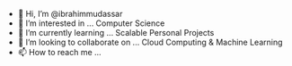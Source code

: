 - 👋 Hi, I’m @ibrahimmudassar
- 👀 I’m interested in ... Computer Science
- 🌱 I’m currently learning ... Scalable Personal Projects
- 💞️ I’m looking to collaborate on ... Cloud Computing & Machine Learning
- 📫 How to reach me ...

<!---
ibrahimmudassar/ibrahimmudassar is a ✨ special ✨ repository because its `README.md` (this file) appears on your GitHub profile.
You can click the Preview link to take a look at your changes.
--->
